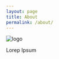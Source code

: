 ```yaml
---
layout: page
title: About
permalink: /about/
---
```

![logo]({{site.baseurl}}/images/abilogo.png)

<div class="mt50"></div>

Lorep Ipsum
